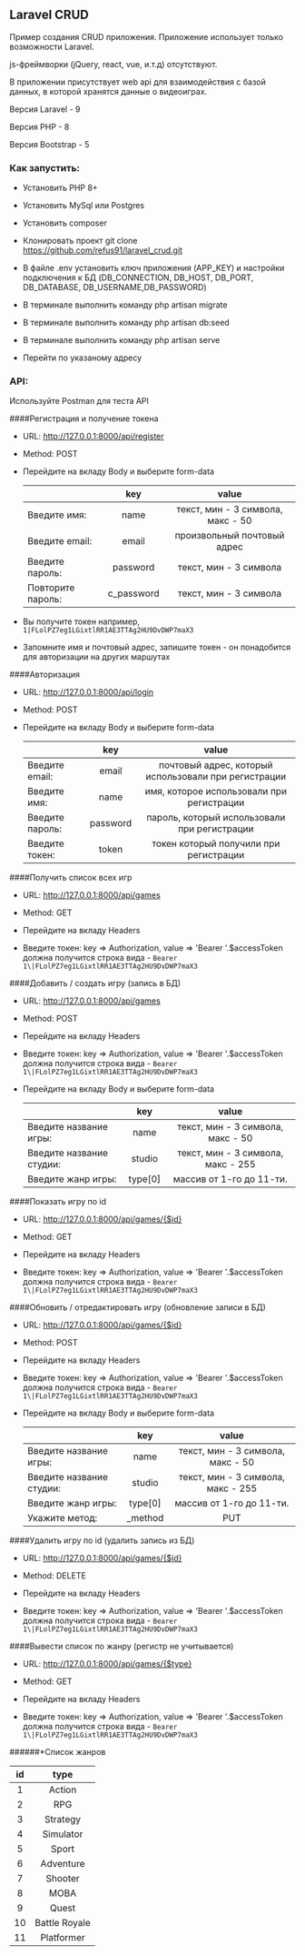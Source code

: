 ## Laravel CRUD

Пример создания CRUD приложения. Приложение использует только возможности Laravel.

js-фреймворки (jQuery, react, vue, и.т.д) отсутствуют.

В приложении присутствует web api для взаимодействия с базой данных, 
в которой хранятся данные о видеоиграх.

Версия Laravel - 9

Версия PHP - 8

Версия Bootstrap - 5


### Как запустить:

- Установить PHP 8+

- Установить MySql или Postgres

- Установить composer

- Клонировать проект git clone https://github.com/refus91/laravel_crud.git

- В файле .env установить ключ приложения (APP_KEY) и настройки подключения к БД (DB_CONNECTION, DB_HOST, DB_PORT, DB_DATABASE, DB_USERNAME,DB_PASSWORD)

- В терминале выполнить команду php artisan migrate

- В терминале выполнить команду php artisan db:seed

- В терминале выполнить команду php artisan serve

- Перейти по указаному адресу 


### API:

Используйте Postman для теста API

####Регистрация и получение токена

- URL: http://127.0.0.1:8000/api/register

- Method: POST

- Перейдите на вкладу Body и выберите form-data
    
    |                   |  **key**   |             **value**             |
    |-------------------|:----------:|:---------------------------------:|
    | Введите имя:      |    name    | текст, мин - 3 символа, макс - 50 |
    | Введите email:    |   email    |    произвольный почтовый адрес    |
    | Введите пароль:   |  password  |      текст, мин - 3 символа       |
    | Повторите пароль: | c_password |      текст, мин - 3 символа       |

- Вы получите токен например, ``1|FLolPZ7eg1LGixtlRR1AE3TTAg2HU9DvDWP7maX3``
- Запомните имя и почтовый адрес, запишите токен - он понадобится для авторизации на других маршутах

####Авторизация

- URL: http://127.0.0.1:8000/api/login

- Method: POST

- Перейдите на вкладу Body и выберите form-data

  |                 |  **key** |                       **value**                      |
  |-----------------|:--------:|:----------------------------------------------------:|
  | Введите email:  | email    | почтовый адрес, который использовали при регистрации |
  | Введите имя:    | name     | имя, которое использовали при регистрации            |
  | Введите пароль: | password | пароль, который использовали при регистрации         |
  | Введите токен:  | token    | токен который получили при регистрации               |

####Получить список всех игр

- URL: http://127.0.0.1:8000/api/games

- Method: GET

- Перейдите на вкладу Headers

- Введите токен: key => Authorization, value => 'Bearer '.$accessToken
  должна получится строка вида - ``Bearer 1\|FLolPZ7eg1LGixtlRR1AE3TTAg2HU9DvDWP7maX3``

####Добавить / создать игру (запись в БД)

- URL: http://127.0.0.1:8000/api/games

- Method: POST

- Перейдите на вкладу Headers

- Введите токен: key => Authorization, value => 'Bearer '.$accessToken
  должна получится строка вида - ``Bearer 1\|FLolPZ7eg1LGixtlRR1AE3TTAg2HU9DvDWP7maX3``

- Перейдите на вкладу Body и выберите form-data

  |                          | **key** |              **value**             |
  |--------------------------|:-------:|:----------------------------------:|
  | Введите название игры:   | name    | текст, мин - 3 символа, макс - 50  |
  | Введите название студии: | studio  | текст, мин - 3 символа, макс - 255 |
  | Введите жанр игры:       | type[0] | массив от 1-го до 11-ти.           |

####Показать игру по id

- URL: http://127.0.0.1:8000/api/games/{$id}

- Method: GET

- Перейдите на вкладу Headers

- Введите токен: key => Authorization, value => 'Bearer '.$accessToken
  должна получится строка вида - ``Bearer 1\|FLolPZ7eg1LGixtlRR1AE3TTAg2HU9DvDWP7maX3``

####Обновить / отредактировать игру (обновление записи в БД)

- URL: http://127.0.0.1:8000/api/games/{$id}

- Method: POST

- Перейдите на вкладу Headers

- Введите токен: key => Authorization, value => 'Bearer '.$accessToken
  должна получится строка вида - ``Bearer 1\|FLolPZ7eg1LGixtlRR1AE3TTAg2HU9DvDWP7maX3``

- Перейдите на вкладу Body и выберите form-data

  |                          | **key** |              **value**             |
  |--------------------------|:-------:|:----------------------------------:|
  | Введите название игры:   | name    | текст, мин - 3 символа, макс - 50  |
  | Введите название студии: | studio  | текст, мин - 3 символа, макс - 255 |
  | Введите жанр игры:       | type[0] | массив от 1-го до 11-ти.           |
  | Укажите метод:           | _method | PUT                                |

####Удалить игру по id (удалить запись из БД)

- URL: http://127.0.0.1:8000/api/games/{$id}

- Method: DELETE

- Перейдите на вкладу Headers

- Введите токен: key => Authorization, value => 'Bearer '.$accessToken
  должна получится строка вида - ``Bearer 1\|FLolPZ7eg1LGixtlRR1AE3TTAg2HU9DvDWP7maX3``

####Вывести список по жанру (регистр не учитывается)

- URL: http://127.0.0.1:8000/api/games/{$type}

- Method: GET

- Перейдите на вкладу Headers

- Введите токен: key => Authorization, value => 'Bearer '.$accessToken
  должна получится строка вида - ``Bearer 1\|FLolPZ7eg1LGixtlRR1AE3TTAg2HU9DvDWP7maX3``

######*Список жанров

| **id** |    **type**   |
|:------:|:-------------:|
|    1   |     Action    |
|    2   |      RPG      |
|    3   |    Strategy   |
|    4   |   Simulator   |
|    5   |     Sport     |
|    6   |   Adventure   |
|    7   |    Shooter    |
|    8   |      MOBA     |
|    9   |     Quest     |
|   10   | Battle Royale |
|   11   |   Platformer  |
